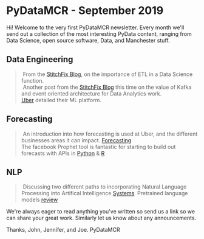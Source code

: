 # PyDataMCR - September 2019

Hi!
Welcome to the very first PyDataMCR newsletter. Every month we'll send out a collection of the most interesting PyData content, ranging from Data Science, open source software, Data, and Manchester stuff.

## Data Engineering

> From the [StitchFix Blog](https://multithreaded.stitchfix.com/blog/2016/03/16/engineers-shouldnt-write-etl/), on the importance of ETL in a Data Science function.  
> Another post from the [StitchFix Blog](https://multithreaded.stitchfix.com/blog/2018/09/05/datahighway) this time on the value of Kafka and event oriented architecture for Data Analytics work.  
> [Uber](https://eng.uber.com/michelangelo/) detailed their ML platform.  

## Forecasting

> An introduction into how forecasting is used at Uber, and the different businesses areas it can impact. [Forecasting](https://eng.uber.com/forecasting-introduction/)  
> The facebook Prophet tool is fantastic for starting to build out forecasts with APIs in [Python](https://facebook.github.io/prophet/docs/quick_start.html#python-api) & [R](https://facebook.github.io/prophet/docs/quick_start.html#r-api)  

## NLP

> Discussing two different paths to incorporating Natural Language Processing into Artifical Intelligence [Systems](https://medium.com/intuitionmachine/the-two-paths-from-natural-language-processing-to-artificial-intelligence-d5384ddbfc18)
> Pretrained language models [review](http://ruder.io/nlp-imagenet/)  

We're always eager to read anything you've written so send us a link so we can share your great work. Similarly let us know about any announcements.

Thanks,
John, Jennifer, and Joe. PyDataMCR
